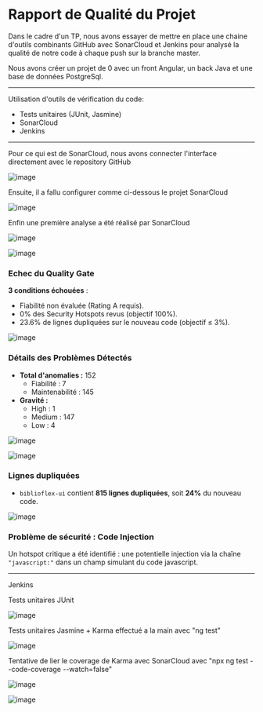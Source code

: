 # Rapport de Qualité du Projet

Dans le cadre d'un TP, nous avons essayer de mettre en place une chaine d'outils combinants GitHub avec SonarCloud et Jenkins pour analysé la qualité de notre code à chaque push sur la branche master.

Nous avons créer un projet de 0 avec un front Angular, un back Java et une base de données PostgreSql. 

---

Utilisation d'outils de vérification du code:
- Tests unitaires (JUnit, Jasmine)
- SonarCloud
- Jenkins

---

Pour ce qui est de SonarCloud, nous avons connecter l'interface directement avec le repository GitHub

![image](https://github.com/user-attachments/assets/cd633bf9-69e6-44d7-b34b-73b9d3ec67b9)

Ensuite, il a fallu configurer comme ci-dessous le projet SonarCloud

![image](https://github.com/user-attachments/assets/807e701c-397c-48c9-9ac9-af62fec74939)

Enfin une première analyse a été réalisé par SonarCloud

![image](https://github.com/user-attachments/assets/97bd58a3-6fb9-4a50-bdab-65a058b2f786)

![image](https://github.com/user-attachments/assets/0a80796f-0162-45d0-b6d8-e43592ec05e6)

### Echec du Quality Gate
**3 conditions échouées** :
- Fiabilité non évaluée (Rating A requis).
- 0% des Security Hotspots revus (objectif 100%).
- 23.6% de lignes dupliquées sur le nouveau code (objectif ≤ 3%).

![image](https://github.com/user-attachments/assets/9b56cdbb-ae82-446e-9610-b991184cb863)

### Détails des Problèmes Détectés

- **Total d'anomalies :** 152
  - Fiabilité : 7
  - Maintenabilité : 145
- **Gravité :**
  - High : 1
  - Medium : 147
  - Low : 4

![image](https://github.com/user-attachments/assets/b1a52913-9402-4447-80cf-0a2d023c03f2)

![image](https://github.com/user-attachments/assets/dee47ecf-440f-4975-95de-8c4537bf451b)

### Lignes dupliquées
- `biblioflex-ui` contient **815 lignes dupliquées**, soit **24%** du nouveau code.

![image](https://github.com/user-attachments/assets/f71a3f85-ef28-408b-a078-0763ddece4d6)

### Problème de sécurité : Code Injection
Un hotspot critique a été identifié : une potentielle injection via la chaîne `"javascript:"` dans un champ simulant du code javascript.

---

Jenkins

Tests unitaires JUnit

![image](https://github.com/user-attachments/assets/215201c7-013b-4d6e-91bc-3c77407a9069)

Tests unitaires Jasmine + Karma effectué a la main avec
"ng test"

![image](https://github.com/user-attachments/assets/fdea1e03-8953-4d17-a245-86a0aecf3000)

Tentative de lier le coverage de Karma avec SonarCloud avec
"npx ng test --code-coverage --watch=false"

![image](https://github.com/user-attachments/assets/30e6eac3-6a51-4fcd-bac7-9f6a490bad8a)

![image](https://github.com/user-attachments/assets/cc70d3d0-ce9f-4912-bde3-13d0b3c9c060)


